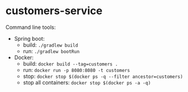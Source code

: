 # customers-service

Command line tools:
* Spring boot:
    * build: `./gradlew build`
    * run: `./gradlew bootRun`
* Docker:
    * build: `docker build --tag=customers .`
    * run: `docker run -p 8080:8080 -t customers`
    * stop: `docker stop $(docker ps -q --filter ancestor=customers)`
    * stop all containers: `docker stop $(docker ps -a -q)`